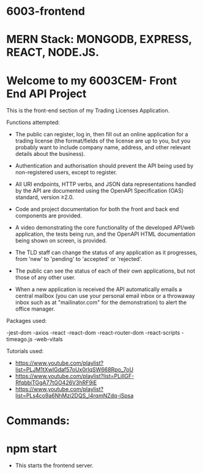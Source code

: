 # 6003-frontend
# MERN Stack: MONGODB, EXPRESS, REACT, NODE.JS.
# Welcome to my 6003CEM- Front End API Project

This is the front-end section of my Trading Licenses Application.

Functions attempted:

- The public can register, log in, then fill out an online application for a trading license (the
  format/fields of the license are up to you, but you probably want to include company name,
  address, and other relevant details about the business).
  
- Authentication and authorisation should prevent the API being used by non-registered users,
  except to register.
  
- All URI endpoints, HTTP verbs, and JSON data representations handled by the API are
  documented using the OpenAPI Specification (OAS) standard, version ≥2.0.
  
- Code and project documentation for both the front and back end components are provided.

- A video demonstrating the core functionality of the developed API/web application, the tests
  being run, and the OpenAPI HTML documentation being shown on screen, is provided.
  
- The TLD staff can change the status of any application as it progresses, from 'new' to 'pending'
  to 'accepted' or 'rejected'.
  
- The public can see the status of each of their own applications, but not those of any other user.

- When a new application is received the API automatically emails a central mailbox (you can use
  your personal email inbox or a throwaway inbox such as at "mailinator.com" for the
  demonstration) to alert the office manager.

Packages used: 

  -jest-dom
  -axios
  -react
  -react-dom
  -react-router-dom
  -react-scripts
  -timeago.js
  -web-vitals


Tutorials used:

- https://www.youtube.com/playlist?list=PLJM1tXwlGdaf57oUx0rIqSW668Rpo_7oU
- https://www.youtube.com/playlist?list=PLillGF-RfqbbiTGgA77tGO426V3hRF9iE
- https://www.youtube.com/playlist?list=PLs4co9a6NhMzi2DQS_I4rqmNZdq-jSpsa 

# Commands:

# npm start

- This starts the frontend server.
